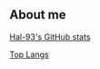 ## About me

[Hal-93's GitHub stats](https://github-readme-stats.vercel.app/api?username=Hal-93&theme=tokyonight)

[Top Langs](https://github-readme-stats.vercel.app/api/top-langs/?username=Hal-93&theme=tokyonight)
